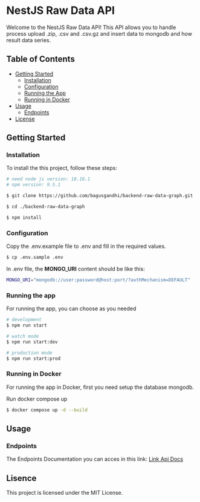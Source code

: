 # **NestJS Raw Data API**

Welcome to the NestJS Raw Data API! This API allows you to handle process upload .zip, .csv and .csv.gz and insert data to mongodb and how result data series.

## **Table of Contents**

- [Getting Started](#getting-started)
  - [Installation](#installation)
  - [Configuration](#configuration)
  - [Running the App](#running-the-app)
  - [Running in Docker](#running-in-docker)
- [Usage](#usage)
  - [Endpoints](#endpoints)
- [License](#license)

## **Getting Started**

### **Installation**

To install the this project, follow these steps:

```bash
# need node js version: 18.16.1
# npm version: 9.5.1

$ git clone https://github.com/bagusgandhi/backend-raw-data-graph.git

$ cd ./backend-raw-data-graph

$ npm install
```


### **Configuration**

Copy the .env.example file to .env and fill in the required values.


```bash
$ cp .env.sample .env
```

In .env file, the **MONGO_URI** content should be like this:


```bash
MONGO_URI="mongodb://user:password@host:port/?authMechanism=DEFAULT"
```

### **Running the app**

For running the app, you can choose as you needed 

```bash
# development
$ npm run start

# watch mode
$ npm run start:dev

# production mode
$ npm run start:prod
```

### **Running in Docker**

For running the app in Docker, first you need setup the database mongodb.

Run docker compose up

```bash
$ docker compose up -d --build
```

## **Usage**

### **Endpoints**

The Endpoints Documentation you can acces in this link:
[Link Api Docs](https://documenter.getpostman.com/view/7162317/2sA2rFRzdC)

## **Lisence**

This project is licensed under the MIT License.
